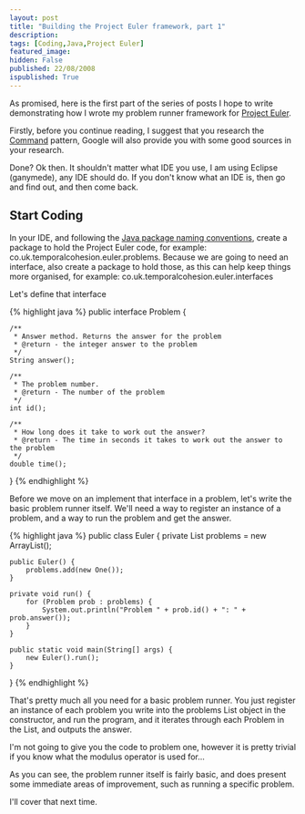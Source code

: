 ```yaml
---
layout: post
title: "Building the Project Euler framework, part 1"
description: 
tags: [Coding,Java,Project Euler]
featured_image: 
hidden: False
published: 22/08/2008
ispublished: True
---
```

As promised, here is the first part of the series of posts I hope to write demonstrating how I wrote my problem runner framework for <a title="Project Euler!" href="http://projecteuler.net/" target="_blank">Project Euler</a>.

Firstly, before you continue reading, I suggest that you research the <a title="The Command pattern on Wikipedia" href="http://en.wikipedia.org/wiki/Command_pattern" target="_blank">Command</a> pattern, Google will also provide you with some good sources in your research.

Done? Ok then. It shouldn't matter what IDE you use, I am using Eclipse (ganymede), any IDE should do. If you don't know what an IDE is, then go and find out, and then come back.

<h2>Start Coding</h2>
In your IDE, and following the <a title="Java package naming conventions" href="http://java.sun.com/docs/codeconv/html/CodeConventions.doc8.html" target="_blank">Java package naming conventions</a>, create a package to hold the Project Euler code, for example: co.uk.temporalcohesion.euler.problems. Because we are going to need an interface, also create a package to hold those, as this can help keep things more organised, for example: co.uk.temporalcohesion.euler.interfaces

Let's define that interface

{% highlight java %}
public interface Problem {

	/**
	 * Answer method. Returns the answer for the problem
	 * @return - the integer answer to the problem
	 */
	String answer();

	/**
	 * The problem number.
	 * @return - The number of the problem
	 */
	int id();

	/**
	 * How long does it take to work out the answer?
	 * @return - The time in seconds it takes to work out the answer to the problem
	 */
	double time();
}
{% endhighlight %}

Before we move on an implement that interface in a problem, let's write the basic problem runner itself. We'll need a way to register an instance of a problem, and a way to run the problem and get the answer.

{% highlight java %}
public class Euler {
	private List<Problem> problems = new ArrayList();

	public Euler() {
		problems.add(new One());
	}

	private void run() {
		for (Problem prob : problems) {
			System.out.println("Problem " + prob.id() + ": " + prob.answer());
		}
	}

	public static void main(String[] args) {
		new Euler().run();
	}
}
{% endhighlight %}

That's pretty much all you need for a basic problem runner. You just register an instance of each problem you write into the problems List object in the constructor, and run the program, and it iterates through each Problem in the List, and outputs the answer.

I'm not going to give you the code to problem one, however it is pretty trivial if you know what the modulus operator is used for...

As you can see, the problem runner itself is fairly basic, and does present some immediate areas of improvement, such as running a specific problem.

I'll cover that next time.
